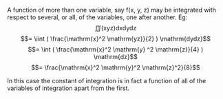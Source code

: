 A function of more than one variable, say f(x, y, z) may be integrated
with respect to several, or all, of the variables, one after another.
Eg: $$\iiint ( \mathrm{xyz} ) \mathrm{dxdydz}$$
$$= \iint ( \frac{\mathrm{x}^2 \mathrm{yz}}{2} ) \mathrm{dydz}$$
$$= \int ( \frac{\mathrm{x}^2 \mathrm{y} ^2 \mathrm{z}}{4} ) \mathrm{dz}$$
$$= \frac{\mathrm{x}^2 \mathrm{y}^2 \mathrm{z}^2}{8}$$

In this case the constant of integration is in fact a function of all of
the variables of integration apart from the first.
